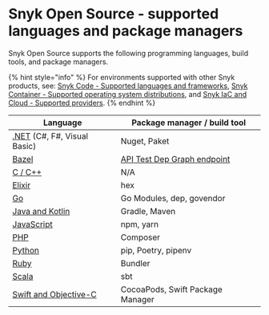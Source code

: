 # Snyk Open Source - supported languages and package managers

Snyk Open Source supports the following programming languages, build tools, and package managers.

{% hint style="info" %}
For environments supported with other Snyk products, see: [Snyk Code - Supported languages and frameworks](../../snyk-code/snyk-code-language-and-framework-support.md), [Snyk Container - Supported operating system distributions](../../../scan-applications/snyk-container/how-snyk-container-works/supported-operating-system-distributions.md), and [Snyk IaC and Cloud - Supported providers](../../../scan-infrastructure/supported-iac-and-cloud-providers.md).
{% endhint %}

| **Language**                                                                                 | **Package manager / build tool**                                                                    |
| -------------------------------------------------------------------------------------------- | --------------------------------------------------------------------------------------------------- |
| [.NET](snyk-for-.net.md) (C#, F#, Visual Basic)                                              | Nuget, Paket                                                                                        |
| [Bazel](snyk-for-bazel.md)                                                                   | [API Test Dep Graph endpoint](https://snyk.docs.apiary.io/#reference/test/dep-graph/test-dep-graph) |
| [C / C++](snyk-for-c-c++.md)                                                                 | N/A                                                                                                 |
| [Elixir](snyk-for-elixir.md)                                                                 | hex                                                                                                 |
| [Go](snyk-for-go.md)                                                                         | Go Modules, dep, govendor                                                                           |
| [Java and Kotlin](snyk-for-java-and-kotlin.md)                                               | Gradle, Maven                                                                                       |
| [JavaScript](../../supported-languages-and-frameworks/javascript/#open-source-and-licensing) | npm, yarn                                                                                           |
| [PHP](snyk-for-php.md)                                                                       | Composer                                                                                            |
| [Python](snyk-for-python.md)                                                                 | pip, Poetry, pipenv                                                                                 |
| [Ruby](snyk-for-ruby.md)                                                                     | Bundler                                                                                             |
| [Scala](snyk-for-scala.md)                                                                   | sbt                                                                                                 |
| [Swift and Objective-C](snyk-for-swift-and-objective-c-cocoapods.md)                         | CocoaPods, Swift Package Manager                                                                    |
